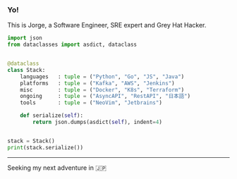 ### Yo!

This is Jorge, a Software Engineer, SRE expert and Grey Hat Hacker.

```python
import json
from dataclasses import asdict, dataclass


@dataclass
class Stack:
    languages   : tuple = ("Python", "Go", "JS", "Java")
    platforms   : tuple = ("Kafka", "AWS", "Jenkins")
    misc        : tuple = ("Docker", "K8s", "Terraform")
    ongoing     : tuple = ("AsyncAPI", "RestAPI", "日本語")
    tools       : tuple = ("NeoVim", "Jetbrains")

    def serialize(self):
        return json.dumps(asdict(self), indent=4)


stack = Stack()
print(stack.serialize())
```

---

Seeking my next adventure in :jp:
